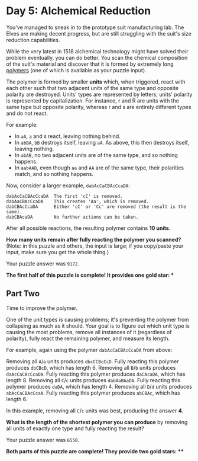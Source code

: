 # Day 5: Alchemical Reduction
You've managed to sneak in to the prototype suit manufacturing lab. The Elves are making decent progress, but are still struggling with the suit's size reduction capabilities.

While the very latest in 1518 alchemical technology might have solved their problem eventually, you can do better. You scan the chemical composition of the suit's material and discover that it is formed by extremely long [polymers](https://en.wikipedia.org/wiki/Polymer) (one of which is available as your puzzle input).

The polymer is formed by smaller __units__ which, when triggered, react with each other such that two adjacent units of the same type and opposite polarity are destroyed. Units' types are represented by letters; units' polarity is represented by capitalization. For instance, r and R are units with the same type but opposite polarity, whereas r and s are entirely different types and do not react.

For example:

- In `aA`, `a` and `A` react, leaving nothing behind.
- In `abBA`, `bB` destroys itself, leaving `aA`. As above, this then destroys itself, leaving nothing.
- In `abAB`, no two adjacent units are of the same type, and so nothing happens.
- In `aabAAB`, even though `aa` and `AA` are of the same type, their polarities match, and so nothing happens.

Now, consider a larger example, `dabAcCaCBAcCcaDA`:

```
dabAcCaCBAcCcaDA  The first 'cC' is removed.
dabAaCBAcCcaDA    This creates 'Aa', which is removed.
dabCBAcCcaDA      Either 'cC' or 'Cc' are removed (the result is the same).
dabCBAcaDA        No further actions can be taken.
```

After all possible reactions, the resulting polymer contains __10 units__.

__How many units remain after fully reacting the polymer you scanned?__ (Note: in this puzzle and others, the input is large; if you copy/paste your input, make sure you get the whole thing.)

Your puzzle answer was `9172`.

__The first half of this puzzle is complete! It provides one gold star: *__

## Part Two
Time to improve the polymer.

One of the unit types is causing problems; it's preventing the polymer from collapsing as much as it should. Your goal is to figure out which unit type is causing the most problems, remove all instances of it (regardless of polarity), fully react the remaining polymer, and measure its length.

For example, again using the polymer `dabAcCaCBAcCcaDA` from above:

Removing all `A`/`a` units produces `dbcCCBcCcD`. Fully reacting this polymer produces `dbCBcD`, which has length 6.
Removing all `B`/`b` units produces `daAcCaCAcCcaDA`. Fully reacting this polymer produces `daCAcaDA`, which has length 8.
Removing all `C`/`c` units produces `dabAaBAaDA`. Fully reacting this polymer produces `daDA`, which has length 4.
Removing all `D`/`d` units produces `abAcCaCBAcCcaA`. Fully reacting this polymer produces `abCBAc`, which has length 6.

In this example, removing all `C`/`c` units was best, producing the answer __4__.

__What is the length of the shortest polymer you can produce__ by removing all units of exactly one type and fully reacting the result?

Your puzzle answer was `6550`.

__Both parts of this puzzle are complete! They provide two gold stars: **__